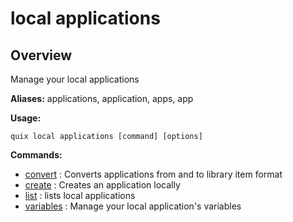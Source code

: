 # local applications

## Overview

Manage your local applications

**Aliases:** applications, application, apps, app

**Usage:**

```
quix local applications [command] [options]
```

**Commands:**

- [convert](convert.md) : Converts applications from and to library item format
- [create](create.md) : Creates an application locally
- [list](list.md) : lists local applications
- [variables](variables\index.md) : Manage your local application's variables

